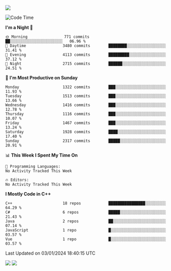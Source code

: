 ![](https://komarev.com/ghpvc/?username=lilpidgey&color=red)
<!--START_SECTION:waka-->
![Code Time](http://img.shields.io/badge/Code%20Time-1%2C491%20hrs%2018%20mins-blue)

**I'm a Night 🦉** 

```text
🌞 Morning                771 commits         ██░░░░░░░░░░░░░░░░░░░░░░░   06.96 % 
🌆 Daytime                3480 commits        ████████░░░░░░░░░░░░░░░░░   31.41 % 
🌃 Evening                4113 commits        █████████░░░░░░░░░░░░░░░░   37.12 % 
🌙 Night                  2715 commits        ██████░░░░░░░░░░░░░░░░░░░   24.51 % 
```
📅 **I'm Most Productive on Sunday** 

```text
Monday                   1322 commits        ███░░░░░░░░░░░░░░░░░░░░░░   11.93 % 
Tuesday                  1513 commits        ███░░░░░░░░░░░░░░░░░░░░░░   13.66 % 
Wednesday                1416 commits        ███░░░░░░░░░░░░░░░░░░░░░░   12.78 % 
Thursday                 1116 commits        ███░░░░░░░░░░░░░░░░░░░░░░   10.07 % 
Friday                   1467 commits        ███░░░░░░░░░░░░░░░░░░░░░░   13.24 % 
Saturday                 1928 commits        ████░░░░░░░░░░░░░░░░░░░░░   17.40 % 
Sunday                   2317 commits        █████░░░░░░░░░░░░░░░░░░░░   20.91 % 
```


📊 **This Week I Spent My Time On** 

```text
💬 Programming Languages: 
No Activity Tracked This Week

🔥 Editors: 
No Activity Tracked This Week
```

**I Mostly Code in C++** 

```text
C++                      18 repos            ████████████████░░░░░░░░░   64.29 % 
C#                       6 repos             █████░░░░░░░░░░░░░░░░░░░░   21.43 % 
Java                     2 repos             ██░░░░░░░░░░░░░░░░░░░░░░░   07.14 % 
JavaScript               1 repo              █░░░░░░░░░░░░░░░░░░░░░░░░   03.57 % 
Vue                      1 repo              █░░░░░░░░░░░░░░░░░░░░░░░░   03.57 % 
```




 Last Updated on 03/01/2024 18:40:15 UTC
<!--END_SECTION:waka-->
![](https://hit.yhype.me/github/profile?user_id=42968544)
![](https://komarev.com/ghpvc/?lilpidgey)
